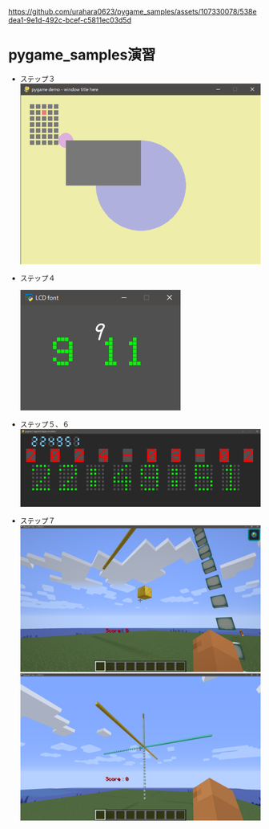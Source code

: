 
https://github.com/urahara0623/pygame_samples/assets/107330078/538edea1-9e1d-492c-bcef-c5811ec03d5d
# pygame_samples演習

 - ステップ３  
   ![](images/step3.png)

 - ステップ４

    ![](images/step4.png)
 - ステップ５、６
   ![](images/step5,6.png)
 - ステップ７
   ![](images/step7-1.png)
   ![](images/step7-2.png)
